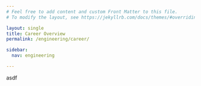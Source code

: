 ```yaml
---
# Feel free to add content and custom Front Matter to this file.
# To modify the layout, see https://jekyllrb.com/docs/themes/#overriding-theme-defaults

layout: single
title: Career Overview
permalink: /engineering/career/

sidebar:
  nav: engineering

---
```


asdf